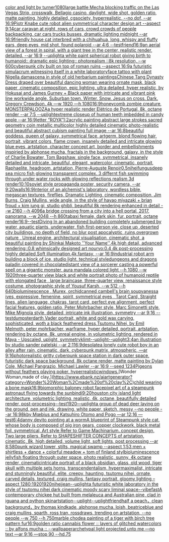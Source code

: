 [color and light by turner](https://www.ebank.nz/aiartgenerator?category=color%20and%20light%20by%20turner)[1080](https://www.ebank.nz/aiartgenerator?category=1080)[large battle Mecha blocking traffic on the Las Vegas Strip, crosswalk, Bellagio casino, daylight, wide shot, golden ratio, matte painting, highly detailed, cgsociety, hyperrealistic, --no dof, --ar 16:9](https://www.ebank.nz/aiartgenerator?category=large%20battle%20Mecha%20blocking%20traffic%20on%20the%20Las%20Vegas%20Strip%2C%20crosswalk%2C%20Bellagio%20casino%2C%20daylight%2C%20wide%20shot%2C%20golden%20ratio%2C%20matte%20painting%2C%20highly%20detailed%2C%20cgsociety%2C%20hyperrealistic%2C%20--no%20dof%2C%20--ar%2016%3A9)[Piotr Knabe cute robot alien symmetrical character design art --aspect 9:14](https://www.ebank.nz/aiartgenerator?category=Piotr%20Knabe%20cute%20robot%20alien%20symmetrical%20character%20design%20art%20--aspect%209%3A14)[car caravan at night, rows of cars, crowd crowds of people backpacking, car cars trucks busses, dramatic lighting midnight --ar 16:9](https://www.ebank.nz/aiartgenerator?category=car%20caravan%20at%20night%2C%20rows%20of%20cars%2C%20crowd%20crowds%20of%20people%20backpacking%2C%20car%20cars%20trucks%20busses%2C%20dramatic%20lighting%20midnight%20--ar%2016%3A9)[friendly house cat interbred with a chihuahua, long, whispy and fluffy ears, deep eyes, mid shot, found polaroid --ar 4:6 --test](https://www.ebank.nz/aiartgenerator?category=friendly%20house%20cat%20interbred%20with%20a%20chihuahua%2C%20long%2C%20whispy%20and%20fluffy%20ears%2C%20deep%20eyes%2C%20mid%20shot%2C%20found%20polaroid%20--ar%204%3A6%20--test)[friend](https://www.ebank.nz/aiartgenerator?category=friend)[16:9](https://www.ebank.nz/aiartgenerator?category=16%3A9)[an aerial view of a forest in spiral, with a giant tree in the center, realistic render, detailed. --ar 16:9 --uplight](https://www.ebank.nz/aiartgenerator?category=an%20aerial%20view%20of%20a%20forest%20in%20spiral%2C%20with%20a%20giant%20tree%20in%20the%20center%2C%20realistic%20render%2C%20detailed.%20--ar%2016%3A9%20--uplight)[a white paint spherical robot giving birth to humanoid:: dramatic epic lighting:: photorealism ::8k resolution, --w 600](https://www.ebank.nz/aiartgenerator?category=a%20white%20paint%20spherical%20robot%20giving%20birth%20to%20humanoid%3A%3A%20dramatic%20epic%20lighting%3A%3A%20photorealism%20%3A%3A8k%20resolution%2C%20--w%20600)[cyberpunk city built on top of roman ruins --aspect 16:9](https://www.ebank.nz/aiartgenerator?category=cyberpunk%20city%20built%20on%20top%20of%20roman%20ruins%20--aspect%2016%3A9)[a futuristic simulacrum witnessing itself in a white laboratory](https://www.ebank.nz/aiartgenerator?category=a%20futuristic%20simulacrum%20witnessing%20itself%20in%20a%20white%20laboratory)[face tattoo with plant Nigella damascena in style of old herbarium paintings](https://www.ebank.nz/aiartgenerator?category=face%20tattoo%20with%20plant%20Nigella%20damascena%20in%20style%20of%20old%20herbarium%20paintings)[Chinese Tang Dynasty Dress draped over beautiful dancing woman wearing ornate mask, black paper ,cinematic composition, epic lighting, ultra detailed, hyper realistic, by Hokusai and James Gurney + Black paper with intricate and vibrant pink line work](https://www.ebank.nz/aiartgenerator?category=Chinese%20Tang%20Dynasty%20Dress%20draped%20over%20beautiful%20dancing%20woman%20wearing%20ornate%20mask%2C%20black%20paper%20%2Ccinematic%20composition%2C%20epic%20lighting%2C%20ultra%20detailed%2C%20hyper%20realistic%2C%20by%20Hokusai%20and%20James%20Gurney%20%2B%20Black%20paper%20with%20intricate%20and%20vibrant%20pink%20line%20work)[wide angle. Suburban town. Winter. Snow. Jesus on cross. Dark. Gregory Crewdson. 4k —w 1920 —h 1080](https://www.ebank.nz/aiartgenerator?category=wide%20angle.%20Suburban%20town.%20Winter.%20Snow.%20Jesus%20on%20cross.%20Dark.%20Gregory%20Crewdson.%204k%20%E2%80%94w%201920%20%E2%80%94h%201080)[16:9](https://www.ebank.nz/aiartgenerator?category=16%3A9)[honeycomb zombie creature, MONSTERPALOOZA](https://www.ebank.nz/aiartgenerator?category=honeycomb%20zombie%20creature%2C%20MONSTERPALOOZA)[](https://www.ebank.nz/aiartgenerator?category=)[a hyper realistic render Elétrico de Portugal, 8k, octane render --ar 7:5 --uplight](https://www.ebank.nz/aiartgenerator?category=a%20hyper%20realistic%20render%20El%C3%A9trico%20de%20Portugal%2C%208k%2C%20octane%20render%20--ar%207%3A5%20--uplight)[extreme closeup of human teeth imbedded in candy apple --ar 16:9](https://www.ebank.nz/aiartgenerator?category=extreme%20closeup%20of%20human%20teeth%20imbedded%20in%20candy%20apple%20--ar%2016%3A9)[letter “ROYA”](https://www.ebank.nz/aiartgenerator?category=letter%20%E2%80%9CROYA%E2%80%9D)[1:2](https://www.ebank.nz/aiartgenerator?category=1%3A2)[acrylic painting abstract large strokes sacred geometry coin metallic multicolor highly detailed cinematic photo-realistic and beautiful abstract cubism painting full image --ar 16:8](https://www.ebank.nz/aiartgenerator?category=acrylic%20painting%20abstract%20large%20strokes%20sacred%20geometry%20coin%20metallic%20multicolor%20highly%20detailed%20cinematic%20photo-realistic%20and%20beautiful%20abstract%20cubism%20painting%20full%20image%20--ar%2016%3A8)[beautiful goddess, queen of galaxy, symmetrical face, artgerm, blond flowing hair, portrait, vibrant colors, flame crown, insanely detailed and intricate glowing blue eyes, artstation, character concept art, border and embellishments inspiried by alphonse mucha, fractals in the background, galaxy, in the style of Charlie Bowater, Tom Bagshaw, single face, symmetrical, insanely detailed and intricate, beautiful, elegant, watercolor, cinematic, portrait, Raphaelite, headroom, artstation, Pierre-Auguste Renoir](https://www.ebank.nz/aiartgenerator?category=beautiful%20goddess%2C%20queen%20of%20galaxy%2C%20symmetrical%20face%2C%20artgerm%2C%20blond%20flowing%20hair%2C%20portrait%2C%20vibrant%20colors%2C%20flame%20crown%2C%20insanely%20detailed%20and%20intricate%20glowing%20blue%20eyes%2C%20artstation%2C%20character%20concept%20art%2C%20border%20and%20embellishments%20inspiried%20by%20alphonse%20mucha%2C%20fractals%20in%20the%20background%2C%20galaxy%2C%20in%20the%20style%20of%20Charlie%20Bowater%2C%20Tom%20Bagshaw%2C%20single%20face%2C%20symmetrical%2C%20insanely%20detailed%20and%20intricate%2C%20beautiful%2C%20elegant%2C%20watercolor%2C%20cinematic%2C%20portrait%2C%20Raphaelite%2C%20headroom%2C%20artstation%2C%20Pierre-Auguste%20Renoir)[0.5](https://www.ebank.nz/aiartgenerator?category=0.5)[nihei](https://www.ebank.nz/aiartgenerator?category=nihei)[fungus](https://www.ebank.nz/aiartgenerator?category=fungus)[deep sea micro fish glowing transparent complex. 3 differnt fish swimming through under water rocks with glowing reflections realism 3d render](https://www.ebank.nz/aiartgenerator?category=deep%20sea%20micro%20fish%20glowing%20transparent%20complex.%203%20differnt%20fish%20swimming%20through%20under%20water%20rocks%20with%20glowing%20reflections%20realism%203d%20render)[10:10](https://www.ebank.nz/aiartgenerator?category=10%3A10)[soviet style propaganda poster, security camera, --ar 9:20](https://www.ebank.nz/aiartgenerator?category=soviet%20style%20propaganda%20poster%2C%20security%20camera%2C%20--ar%209%3A20)[walls](https://www.ebank.nz/aiartgenerator?category=walls)[16:9](https://www.ebank.nz/aiartgenerator?category=16%3A9)[Interior of an alchemist's laboratory, wordless bible, megascan textures, fireflies, Dramatic Lighting, cinematic composition, Jim Burns, Craig Mullins, wide angle, in the style of hayao miyazaki + brian froud + kim jung gi, studio ghibli, beautiful 8k rendering enhanced in detail --w 2160  --h 4096](https://www.ebank.nz/aiartgenerator?category=Interior%20of%20an%20alchemist%27s%20laboratory%2C%20wordless%20bible%2C%20megascan%20textures%2C%20fireflies%2C%20Dramatic%20Lighting%2C%20cinematic%20composition%2C%20Jim%20Burns%2C%20Craig%20Mullins%2C%20wide%20angle%2C%20in%20the%20style%20of%20hayao%20miyazaki%20%2B%20brian%20froud%20%2B%20kim%20jung%20gi%2C%20studio%20ghibli%2C%20beautiful%208k%20rendering%20enhanced%20in%20detail%20--w%202160%20%20--h%204096)[a bridge crossing from a city into a hell portal, 2017, panorama, --w 2048 --h 860](https://www.ebank.nz/aiartgenerator?category=a%20bridge%20crossing%20from%20a%20city%20into%20a%20hell%20portal%2C%202017%2C%20panorama%2C%20--w%202048%20--h%20860)[tabaxi female, dark skin, fur, portrait, octane render](https://www.ebank.nz/aiartgenerator?category=tabaxi%20female%2C%20dark%20skin%2C%20fur%2C%20portrait%2C%20octane%20render)[16:9](https://www.ebank.nz/aiartgenerator?category=16%3A9)[--test](https://www.ebank.nz/aiartgenerator?category=--test)[Diving In an abandoned building completely submerged by water, aquatic plants, underwater, fish,first-person vie, close up ,deserted city buildings, no depth of field, no blur post apocalyptic ,ruins,overgrown nature , Unreal engine, architectural visualisation, cinematic shot, a beautiful painting by Shinkai Makoto ''Your Name'',4k,high detail, advanced rendering::0.8 whimsically designed art nourvo:0.4 4k post-processing highly detailed,Soft illumination,4k,fantasy, --ar 16:9](https://www.ebank.nz/aiartgenerator?category=Diving%20In%20an%20abandoned%20building%20completely%20submerged%20by%20water%2C%20aquatic%20plants%2C%20underwater%2C%20fish%2Cfirst-person%20vie%2C%20close%20up%20%2Cdeserted%20city%20buildings%2C%20no%20depth%20of%20field%2C%20no%20blur%20post%20apocalyptic%20%2Cruins%2Covergrown%20nature%20%2C%20Unreal%20engine%2C%20architectural%20visualisation%2C%20cinematic%20shot%2C%20a%20beautiful%20painting%20by%20Shinkai%20Makoto%20%27%27Your%20Name%27%27%2C4k%2Chigh%20detail%2C%20advanced%20rendering%3A%3A0.8%20whimsically%20designed%20art%20nourvo%3A0.4%204k%20post-processing%20highly%20detailed%2CSoft%20illumination%2C4k%2Cfantasy%2C%20--ar%2016%3A9)[industrial robot arm building a block of ice, studio light, technical style](https://www.ebank.nz/aiartgenerator?category=industrial%20robot%20arm%20building%20a%20block%20of%20ice%2C%20studio%20light%2C%20technical%20style)[dungeons and dragons paladin covered in chocolate](https://www.ebank.nz/aiartgenerator?category=dungeons%20and%20dragons%20paladin%20covered%20in%20chocolate)[distant view of a sorcerer casting a powerful spell on a gigantic monster, aura mandala colored light --h 1080 --w 1920](https://www.ebank.nz/aiartgenerator?category=distant%20view%20of%20a%20sorcerer%20casting%20a%20powerful%20spell%20on%20a%20gigantic%20monster%2C%20aura%20mandala%20colored%20light%20--h%201080%20--w%201920)[three-quarter view black and white portrait photo of humanoid reptile with elongated face , large braincase, three-quarter view, renaissance style costume, photographic style of Yousuf Karsh, --w 512 --h 640](https://www.ebank.nz/aiartgenerator?category=three-quarter%20view%20black%20and%20white%20portrait%20photo%20of%20humanoid%20reptile%20with%20elongated%20face%20%2C%20large%20braincase%2C%20three-quarter%20view%2C%20renaissance%20style%20costume%2C%20photographic%20style%20of%20Yousuf%20Karsh%2C%20--w%20512%20--h%20640)[bioluminescence , Murex, orchid](https://www.ebank.nz/aiartgenerator?category=bioluminescence%20%2C%20Murex%2C%20orchid)[canned cambell's brain soup](https://www.ebank.nz/aiartgenerator?category=canned%20cambell%27s%20brain%20soup)[vanessa ives, expressive, femenine, spirit,  symmetrical eyes , Tarot Card, Straight lines, alien language, chakras, tarot card, perfect eye alignment, perfect facial features, golden ratio, Peter Mohrbacher style, Marc Simonetti style, Mike Mignola style, detailed, intricate ink illustration, symmetry --ar 9:16 --test](https://www.ebank.nz/aiartgenerator?category=vanessa%20ives%2C%20expressive%2C%20femenine%2C%20spirit%2C%20%20symmetrical%20eyes%20%2C%20Tarot%20Card%2C%20Straight%20lines%2C%20alien%20language%2C%20chakras%2C%20tarot%20card%2C%20perfect%20eye%20alignment%2C%20perfect%20facial%20features%2C%20golden%20ratio%2C%20Peter%20Mohrbacher%20style%2C%20Marc%20Simonetti%20style%2C%20Mike%20Mignola%20style%2C%20detailed%2C%20intricate%20ink%20illustration%2C%20symmetry%20--ar%209%3A16%20--test)[dumpster](https://www.ebank.nz/aiartgenerator?category=dumpster)[darth Vader portrait, white and gold wax carving, sophisticated, woth a black feathered dress,Tsutomu Nihei, by Emil Melmoth, peter mohrbacher, warframe, hyper detailed, portrait, artstation, rendering by octane, 8k, unreal engine, in volumetric lighting, rendered in Maya - Upscaled, uplight, symmetry](https://www.ebank.nz/aiartgenerator?category=darth%20Vader%20portrait%2C%20white%20and%20gold%20wax%20carving%2C%20sophisticated%2C%20woth%20a%20black%20feathered%20dress%2CTsutomu%20Nihei%2C%20by%20Emil%20Melmoth%2C%20peter%20mohrbacher%2C%20warframe%2C%20hyper%20detailed%2C%20portrait%2C%20artstation%2C%20rendering%20by%20octane%2C%208k%2C%20unreal%20engine%2C%20in%20volumetric%20lighting%2C%20rendered%20in%20Maya%20-%20Upscaled%2C%20uplight%2C%20symmetry)[klimt](https://www.ebank.nz/aiartgenerator?category=klimt)[--uplight](https://www.ebank.nz/aiartgenerator?category=--uplight)[--uplight](https://www.ebank.nz/aiartgenerator?category=--uplight)[3:4](https://www.ebank.nz/aiartgenerator?category=3%3A4)[an illustration by studio sander patelski --ar 2:1](https://www.ebank.nz/aiartgenerator?category=an%20illustration%20by%20studio%20sander%20patelski%20--ar%202%3A1)[16:9](https://www.ebank.nz/aiartgenerator?category=16%3A9)[desolate](https://www.ebank.nz/aiartgenerator?category=desolate)[a lonely cute robot boy in an alley after rain, cinematic, dark, cyberpunk,matrix, atmospheric, —ar 9:16](https://www.ebank.nz/aiartgenerator?category=a%20lonely%20cute%20robot%20boy%20in%20an%20alley%20after%20rain%2C%20cinematic%2C%20dark%2C%20cyberpunk%2Cmatrix%2C%20atmospheric%2C%20%E2%80%94ar%209%3A16)[photorealistic gritty cyberpunk space station in dark outer space, futuristic dark space background, 8k octane render, matte painting by Dylan Cole, Michael Pangrazio, Michael Lawler --ar 16:9 --seed 1234](https://www.ebank.nz/aiartgenerator?category=photorealistic%20gritty%20cyberpunk%20space%20station%20in%20dark%20outer%20space%2C%20futuristic%20dark%20space%20background%2C%208k%20octane%20render%2C%20matte%20painting%20by%20Dylan%20Cole%2C%20Michael%20Pangrazio%2C%20Michael%20Lawler%20--ar%2016%3A9%20--seed%201234)[](https://www.ebank.nz/aiartgenerator?category=)[Pigeons without feathers playing poker, hyperrealistic](https://www.ebank.nz/aiartgenerator?category=Pigeons%20without%20feathers%20playing%20poker%2C%20hyperrealistic)[windows.](https://www.ebank.nz/aiartgenerator?category=windows.)[Wonder Woman,made of clay,](https://www.ebank.nz/aiartgenerator?category=Wonder%20Woman%2Cmade%20of%20clay%2C)[child wearing a bone mask](https://www.ebank.nz/aiartgenerator?category=child%20wearing%20a%20bone%20mask)[16:9](https://www.ebank.nz/aiartgenerator?category=16%3A9)[biomorphic baloney robot face](https://www.ebank.nz/aiartgenerator?category=biomorphic%20baloney%20robot%20face)[pixel art of a steampunk astronaut flying towards the sun](https://www.ebank.nz/aiartgenerator?category=pixel%20art%20of%20a%20steampunk%20astronaut%20flying%20towards%20the%20sun)[bindi](https://www.ebank.nz/aiartgenerator?category=bindi)[9:20](https://www.ebank.nz/aiartgenerator?category=9%3A20)[houston city island light architecture, volumetric lighting, realistic, 4k, octane, beautifully detailed render,  post-processing](https://www.ebank.nz/aiartgenerator?category=houston%20city%20island%20light%20architecture%2C%20volumetric%20lighting%2C%20realistic%2C%204k%2C%20octane%2C%20beautifully%20detailed%20render%2C%20%20post-processing)[--test](https://www.ebank.nz/aiartgenerator?category=--test)[1920](https://www.ebank.nz/aiartgenerator?category=1920)[—uplight](https://www.ebank.nz/aiartgenerator?category=%E2%80%94uplight)[a group of dead deer laying on the ground, pen and ink, drawing, white paper, sketch, messy --no people --ar 16:9](https://www.ebank.nz/aiartgenerator?category=a%20group%20of%20dead%20deer%20laying%20on%20the%20ground%2C%20pen%20and%20ink%2C%20drawing%2C%20white%20paper%2C%20sketch%2C%20messy%20--no%20people%20--ar%2016%3A9)[8k](https://www.ebank.nz/aiartgenerator?category=8k)[by Mœbius and Katsuhiro Otomo and Pogo —ar 12:16 —test](https://www.ebank.nz/aiartgenerator?category=by%20M%C5%93bius%20and%20Katsuhiro%20Otomo%20and%20Pogo%20%E2%80%94ar%2012%3A16%20%E2%80%94test)[6:4](https://www.ebank.nz/aiartgenerator?category=6%3A4)[danny devito pointing at a worm](https://www.ebank.nz/aiartgenerator?category=danny%20devito%20pointing%20at%20a%20worm)[A blueprint of Steampunk style cat, whose body is composed of pig iron gears, copper clockwork, black metal foil, symmetrical, Art style Refer to Game Machinarium.  concept design, Two large pliers, Refer to SHAPESHIFTER CONCEPTS  of artstation, cinematic,  8k, high detailed,  volume light,  soft lights,  post processing    --ar 8:5](https://www.ebank.nz/aiartgenerator?category=A%20blueprint%20of%20Steampunk%20style%20cat%2C%20whose%20body%20is%20composed%20of%20pig%20iron%20gears%2C%20copper%20clockwork%2C%20black%20metal%20foil%2C%20symmetrical%2C%20Art%20style%20Refer%20to%20Game%20Machinarium.%20%20concept%20design%2C%20Two%20large%20pliers%2C%20Refer%20to%20SHAPESHIFTER%20CONCEPTS%20%20of%20artstation%2C%20cinematic%2C%20%208k%2C%20high%20detailed%2C%20%20volume%20light%2C%20%20soft%20lights%2C%20%20post%20processing%20%20%20%20--ar%208%3A5)[80](https://www.ebank.nz/aiartgenerator?category=80)[punk wizard tower, stilts, magical swamp --aspect 1:5](https://www.ebank.nz/aiartgenerator?category=punk%20wizard%20tower%2C%20stilts%2C%20magical%20swamp%20--aspect%201%3A5)[3 men + shirtless + dance + colorful meadow + tom of finland styl](https://www.ebank.nz/aiartgenerator?category=3%20men%20%2B%20shirtless%20%2B%20dance%20%2B%20colorful%20meadow%20%2B%20tom%20of%20finland%20styl)[bioluminescence jellyfish floating through outer space, photo realistic, sunny, 4k,octane render, cinematic](https://www.ebank.nz/aiartgenerator?category=bioluminescence%20jellyfish%20floating%20through%20outer%20space%2C%20photo%20realistic%2C%20sunny%2C%204k%2Coctane%20render%2C%20cinematic)[intricate portrait of a black obsidian, glass, old wood,  tiger skull with multiple sets horns, transcendentalism, hypermaximalist, intricate and stunningly beautiful, elite, creepy, haunting, tsutomu nihei, ornate, carved details, textured, craig mullins, fantasy portrait, gloomy lighting –aspect 1280:1920](https://www.ebank.nz/aiartgenerator?category=intricate%20portrait%20of%20a%20black%20obsidian%2C%20glass%2C%20old%20wood%2C%20%20tiger%20skull%20with%20multiple%20sets%20horns%2C%20transcendentalism%2C%20hypermaximalist%2C%20intricate%20and%20stunningly%20beautiful%2C%20elite%2C%20creepy%2C%20haunting%2C%20tsutomu%20nihei%2C%20ornate%2C%20carved%20details%2C%20textured%2C%20craig%20mullins%2C%20fantasy%20portrait%2C%20gloomy%20lighting%20%E2%80%93aspect%201280%3A1920)[1920](https://www.ebank.nz/aiartgenerator?category=1920)[nihei](https://www.ebank.nz/aiartgenerator?category=nihei)[jean](https://www.ebank.nz/aiartgenerator?category=jean)[--uplight](https://www.ebank.nz/aiartgenerator?category=--uplight)[a futuristic white laboratory in the style of tsutomu nihei dark cinematic moody scary liminal space](https://www.ebank.nz/aiartgenerator?category=a%20futuristic%20white%20laboratory%20in%20the%20style%20of%20tsutomu%20nihei%20dark%20cinematic%20moody%20scary%20liminal%20space)[--vibefast](https://www.ebank.nz/aiartgenerator?category=--vibefast)[A contemporary chickee hut built from melaleuca and Australian pine, clad in iguana and python skin](https://www.ebank.nz/aiartgenerator?category=A%20contemporary%20chickee%20hut%20built%20from%20melaleuca%20and%20Australian%20pine%2C%20clad%20in%20iguana%20and%20python%20skin)[artstation](https://www.ebank.nz/aiartgenerator?category=artstation)[--uplight](https://www.ebank.nz/aiartgenerator?category=--uplight)[--uplight](https://www.ebank.nz/aiartgenerator?category=--uplight)[friend](https://www.ebank.nz/aiartgenerator?category=friend)[half a peach，clean background，by thomas kindkade, alphonse mucha, loish, beatriceblue and craig mullins, sparth, ross tran, rossdraws, trending on artstation, --no people --w 750 --h 750](https://www.ebank.nz/aiartgenerator?category=half%20a%20peach%EF%BC%8Cclean%20background%EF%BC%8Cby%20thomas%20kindkade%2C%20alphonse%20mucha%2C%20loish%2C%20beatriceblue%20and%20craig%20mullins%2C%20sparth%2C%20ross%20tran%2C%20rossdraws%2C%20trending%20on%20artstation%2C%20--no%20people%20--w%20750%20--h%20750)[marble chode](https://www.ebank.nz/aiartgenerator?category=marble%20chode)[](https://www.ebank.nz/aiartgenerator?category=)[a painting of a tiger with birch tree pattern fur](https://www.ebank.nz/aiartgenerator?category=a%20painting%20of%20a%20tiger%20with%20birch%20tree%20pattern%20fur)[16:9](https://www.ebank.nz/aiartgenerator?category=16%3A9)[golden ratio cannabis flower :: layers of glitched watercolors :: by alfons mucha :: --wallpaper](https://www.ebank.nz/aiartgenerator?category=golden%20ratio%20cannabis%20flower%20%3A%3A%20layers%20of%20glitched%20watercolors%20%3A%3A%20by%20alfons%20mucha%20%3A%3A%20--wallpaper)[archetypal light projected unto me —no text —ar 9:16 —stop 90 --hd](https://www.ebank.nz/aiartgenerator?category=archetypal%20light%20projected%20unto%20me%20%E2%80%94no%20text%20%E2%80%94ar%209%3A16%20%E2%80%94stop%2090%20--hd)[.75](https://www.ebank.nz/aiartgenerator?category=.75)